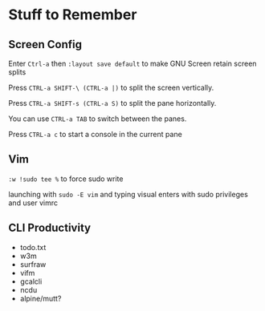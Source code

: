 # Stuff to Remember


Screen Config
-------------
Enter
`Ctrl-a` then `:layout save default`
to make GNU Screen retain screen splits

Press `CTRL-a SHIFT-\ (CTRL-a |)` to split the screen vertically.

Press `CTRL-a SHIFT-s (CTRL-a S)` to split the pane horizontally.

You can use `CTRL-a TAB` to switch between the panes.

Press `CTRL-a c` to start a console in the current pane



Vim
---
`:w !sudo tee %`  to force sudo write

launching with `sudo -E vim` and typing visual enters with sudo privileges and user vimrc

CLI Productivity
----------------
- todo.txt
- w3m
- surfraw
- vifm
- gcalcli
- ncdu
- alpine/mutt?
